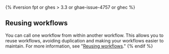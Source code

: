 {% ifversion fpt or ghes > 3.3 or ghae-issue-4757 or ghec %}
## Reusing workflows

You can call one workflow from within another workflow. This allows you to reuse workflows, avoiding duplication and making your workflows easier to maintain. For more information, see "[Reusing workflows](/actions/learn-github-actions/reusing-workflows)."
{% endif %}
